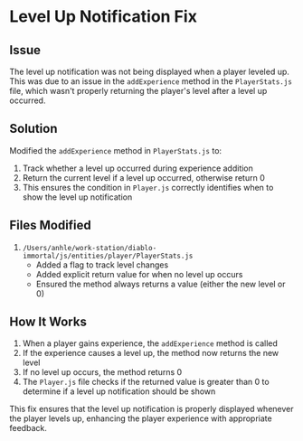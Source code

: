 # Level Up Notification Fix

## Issue
The level up notification was not being displayed when a player leveled up. This was due to an issue in the `addExperience` method in the `PlayerStats.js` file, which wasn't properly returning the player's level after a level up occurred.

## Solution
Modified the `addExperience` method in `PlayerStats.js` to:
1. Track whether a level up occurred during experience addition
2. Return the current level if a level up occurred, otherwise return 0
3. This ensures the condition in `Player.js` correctly identifies when to show the level up notification

## Files Modified
1. `/Users/anhle/work-station/diablo-immortal/js/entities/player/PlayerStats.js`
   - Added a flag to track level changes
   - Added explicit return value for when no level up occurs
   - Ensured the method always returns a value (either the new level or 0)

## How It Works
1. When a player gains experience, the `addExperience` method is called
2. If the experience causes a level up, the method now returns the new level
3. If no level up occurs, the method returns 0
4. The `Player.js` file checks if the returned value is greater than 0 to determine if a level up notification should be shown

This fix ensures that the level up notification is properly displayed whenever the player levels up, enhancing the player experience with appropriate feedback.